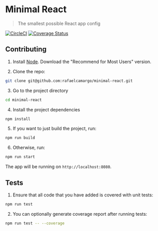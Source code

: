 # Minimal React
> The smallest possible React app config

[![CircleCI](https://circleci.com/gh/rafaelcamargo/minimal-react/tree/master.svg?style=svg)](https://circleci.com/gh/rafaelcamargo/minimal-react/tree/master)
[![Coverage Status](https://coveralls.io/repos/github/rafaelcamargo/minimal-react/badge.svg?branch=master)](https://coveralls.io/github/rafaelcamargo/minimal-react?branch=master)

## Contributing

1. Install [Node](https://nodejs.org/en/). Download the "Recommend for Most Users" version.

2. Clone the repo:
``` bash
git clone git@github.com:rafaelcamargo/minimal-react.git
```

3. Go to the project directory
``` bash
cd minimal-react
```

4. Install the project dependencies
``` bash
npm install
```

5. If you want to just build the project, run:
``` bash
npm run build
```

6. Otherwise, run:
``` bash
npm run start
```

The app will be running on `http://localhost:8080`.

## Tests

1. Ensure that all code that you have added is covered with unit tests:
``` bash
npm run test
```

2. You can optionally generate coverage report after running tests:
``` bash
npm run test -- --coverage
```
